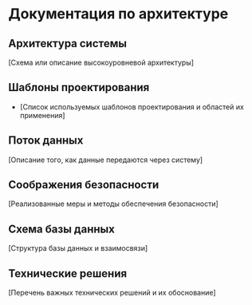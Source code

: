 # Документация по архитектуре

## Архитектура системы
[Схема или описание высокоуровневой архитектуры]

## Шаблоны проектирования
- [Список используемых шаблонов проектирования и областей их применения]

## Поток данных
[Описание того, как данные передаются через систему]

## Соображения безопасности
[Реализованные меры и методы обеспечения безопасности]

## Схема базы данных
[Структура базы данных и взаимосвязи]

## Технические решения
[Перечень важных технических решений и их обоснование]
